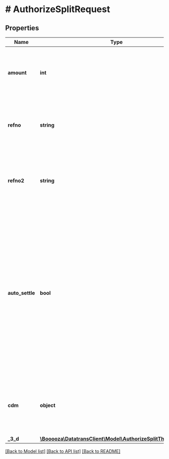 # # AuthorizeSplitRequest

## Properties

Name | Type | Description | Notes
------------ | ------------- | ------------- | -------------
**amount** | **int** | The amount of the transaction in the currency’s smallest unit. For example use 1000 for CHF 10.00. | [optional]
**refno** | **string** | The merchant&#39;s reference number. It should be unique for each transaction. |
**refno2** | **string** | Optional customer&#39;s reference number. Supported by some payment methods or acquirers. | [optional]
**auto_settle** | **bool** | Whether to automatically settle the transaction after an authorization or not. If not present with the init request, the settings defined in the dashboard (&#39;Authorisation / Settlement&#39; or &#39;Direct Debit&#39;) will be used. Those settings will only be used for web transactions and not for server to server API calls. | [optional]
**cdm** | **object** | CyberSource specific parameters. Use the same properties as you would for direct CyberSource requests. | [optional]
**_3_d** | [**\Booooza\DatatransClient\Model\AuthorizeSplitThreeDSecure**](AuthorizeSplitThreeDSecure.md) |  | [optional]

[[Back to Model list]](../../README.md#models) [[Back to API list]](../../README.md#endpoints) [[Back to README]](../../README.md)
